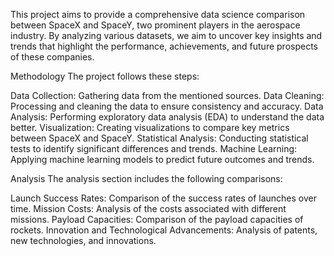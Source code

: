 This project aims to provide a comprehensive data science comparison between SpaceX and SpaceY, two prominent players in the aerospace industry. By analyzing various datasets, we aim to uncover key insights and trends that highlight the performance, achievements, and future prospects of these companies.

Methodology
The project follows these steps:

Data Collection: Gathering data from the mentioned sources.
Data Cleaning: Processing and cleaning the data to ensure consistency and accuracy.
Data Analysis: Performing exploratory data analysis (EDA) to understand the data better.
Visualization: Creating visualizations to compare key metrics between SpaceX and SpaceY.
Statistical Analysis: Conducting statistical tests to identify significant differences and trends.
Machine Learning: Applying machine learning models to predict future outcomes and trends.

Analysis
The analysis section includes the following comparisons:

Launch Success Rates: Comparison of the success rates of launches over time.
Mission Costs: Analysis of the costs associated with different missions.
Payload Capacities: Comparison of the payload capacities of rockets.
Innovation and Technological Advancements: Analysis of patents, new technologies, and innovations.
